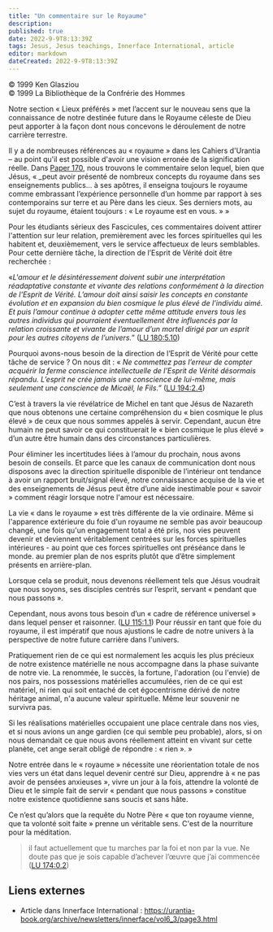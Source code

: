 ```yaml
---
title: "Un commentaire sur le Royaume"
description: 
published: true
date: 2022-9-9T8:13:39Z
tags: Jesus, Jesus teachings, Innerface International, article
editor: markdown
dateCreated: 2022-9-9T8:13:39Z
---
```


<p class="v-card v-sheet theme--light gray lighten-3 px-2">© 1999 Ken Glasziou<br>© 1999 La Bibliothèque de la Confrérie des Hommes</p>


Notre section « Lieux préférés » met l’accent sur le nouveau sens que la connaissance de notre destinée future dans le Royaume céleste de Dieu peut apporter à la façon dont nous concevons le déroulement de notre carrière terrestre.

Il y a de nombreuses références au « royaume » dans les Cahiers d'Urantia – au point qu'il est possible d'avoir une vision erronée de la signification réelle. Dans <a id="a15_164"></a>[Paper 170](/fr/The_Urantia_Book/170#p1_13), nous trouvons le commentaire selon lequel, bien que Jésus, « _peut avoir présenté de nombreux concepts du royaume dans ses enseignements publics... à ses apôtres, il enseigna toujours le royaume comme embrassant l’expérience personnelle d’un homme par rapport à ses contemporains sur terre et au Père dans les cieux. Ses derniers mots, au sujet du royaume, étaient toujours : « Le royaume est en vous. » »

Pour les étudiants sérieux des Fascicules, ces commentaires doivent attirer l'attention sur leur relation, premièrement avec les forces spirituelles qui les habitent et, deuxièmement, vers le service affectueux de leurs semblables. Pour cette dernière tâche, la direction de l’Esprit de Vérité doit être recherchée :

«_L'amour et le désintéressement doivent subir une interprétation réadaptative constante et vivante des relations conformément à la direction de l'Esprit de Vérité. L’amour doit ainsi saisir les concepts en constante évolution et en expansion du bien cosmique le plus élevé de l’individu aimé. Et puis l’amour continue à adopter cette même attitude envers tous les autres individus qui pourraient éventuellement être influencés par la relation croissante et vivante de l’amour d’un mortel dirigé par un esprit pour les autres citoyens de l’univers._” (<a id="a19_552"></a>[LU 180:5.10](/fr/The_Urantia_Book/180#p5_10))

Pourquoi avons-nous besoin de la direction de l’Esprit de Vérité pour cette tâche de service ? On nous dit : « _Ne commettez pas l’erreur de compter acquérir la ferme conscience intellectuelle de l’Esprit de Vérité désormais répandu. L’esprit ne crée jamais une conscience de lui-même, mais seulement une conscience de Micaël, le Fils._” (<a id="a21_339"></a>[LU 194:2.4](/fr/The_Urantia_Book/194#p2_4))

C’est à travers la vie révélatrice de Michel en tant que Jésus de Nazareth que nous obtenons une certaine compréhension du « bien cosmique le plus élevé » de ceux que nous sommes appelés à servir. Cependant, aucun être humain ne peut savoir ce qui constituerait le « bien cosmique le plus élevé » d’un autre être humain dans des circonstances particulières.

Pour éliminer les incertitudes liées à l’amour du prochain, nous avons besoin de conseils. Et parce que les canaux de communication dont nous disposons avec la direction spirituelle disponible de l’intérieur ont tendance à avoir un rapport bruit/signal élevé, notre connaissance acquise de la vie et des enseignements de Jésus peut être d’une aide inestimable pour « savoir » comment réagir lorsque notre l'amour est nécessaire.

La vie « dans le royaume » est très différente de la vie ordinaire. Même si l'apparence extérieure du foie d'un royaume ne semble pas avoir beaucoup changé, une fois qu'un engagement total a été pris, nos vies peuvent devenir et deviennent véritablement centrées sur les forces spirituelles intérieures - au point que ces forces spirituelles ont préséance dans le monde. au premier plan de nos esprits plutôt que d’être simplement présents en arrière-plan.

Lorsque cela se produit, nous devenons réellement tels que Jésus voudrait que nous soyons, ses disciples centrés sur l’esprit, servant « pendant que nous passons ».

Cependant, nous avons tous besoin d’un « cadre de référence universel » dans lequel penser et raisonner. (<a id="a31_106"></a>[LU 115:1.1](/fr/The_Urantia_Book/115#p1_1)) Pour réussir en tant que foie du royaume, il est impératif que nous ajustions le cadre de notre univers à la perspective de notre future carrière dans l'univers.

Pratiquement rien de ce qui est normalement les acquis les plus précieux de notre existence matérielle ne nous accompagne dans la phase suivante de notre vie. La renommée, le succès, la fortune, l'adoration (ou l'envie) de nos pairs, nos possessions matérielles accumulées, rien de ce qui est matériel, ni rien qui soit entaché de cet égocentrisme dérivé de notre héritage animal, n'a aucune valeur spirituelle. Même leur souvenir ne survivra pas.

Si les réalisations matérielles occupaient une place centrale dans nos vies, et si nous avions un ange gardien (ce qui semble peu probable), alors, si on nous demandait ce que nous avons réellement atteint en vivant sur cette planète, cet ange serait obligé de répondre : « rien ». »

Notre entrée dans le « royaume » nécessite une réorientation totale de nos vies vers un état dans lequel devenir centré sur Dieu, apprendre à « ne pas avoir de pensées anxieuses », vivre un jour à la fois, attendre la volonté de Dieu et le simple fait de servir « pendant que nous passons » constitue notre existence quotidienne sans soucis et sans hâte.

Ce n’est qu’alors que la requête du Notre Père « que ton royaume vienne, que ta volonté soit faite » prenne un véritable sens. C'est de la nourriture pour la méditation.

> il faut actuellement que tu marches par la foi et non par la vue. Ne doute pas que je sois capable d’achever l’œuvre que j’ai commencée (<a id="a41_139"></a>[LU 174:0.2](/fr/The_Urantia_Book/174#p0_2))

## Liens externes

- Article dans Innerface International : https://urantia-book.org/archive/newsletters/innerface/vol6_3/page3.html




